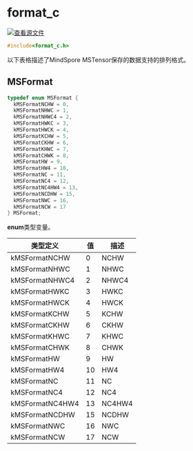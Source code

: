 # format_c

[![查看源文件](https://mindspore-website.obs.cn-north-4.myhuaweicloud.com/website-images/r1.11/resource/_static/logo_source.png)](https://gitee.com/mindspore/docs/blob/r1.11/docs/lite/api/source_zh_cn/api_c/format_c.md)

```C
#include<format_c.h>
```

以下表格描述了MindSpore MSTensor保存的数据支持的排列格式。

## MSFormat

```C
typedef enum MSFormat {
  kMSFormatNCHW = 0,
  kMSFormatNHWC = 1,
  kMSFormatNHWC4 = 2,
  kMSFormatHWKC = 3,
  kMSFormatHWCK = 4,
  kMSFormatKCHW = 5,
  kMSFormatCKHW = 6,
  kMSFormatKHWC = 7,
  kMSFormatCHWK = 8,
  kMSFormatHW = 9,
  kMSFormatHW4 = 10,
  kMSFormatNC = 11,
  kMSFormatNC4 = 12,
  kMSFormatNC4HW4 = 13,
  kMSFormatNCDHW = 15,
  kMSFormatNWC = 16,
  kMSFormatNCW = 17
} MSFormat;
```

**enum**类型变量。

| 类型定义 | 值  | 描述   |
| -------- | --- | ------ |
| kMSFormatNCHW     | 0   | NCHW   |
| kMSFormatNHWC     | 1   | NHWC   |
| kMSFormatNHWC4    | 2   | NHWC4  |
| kMSFormatHWKC     | 3   | HWKC   |
| kMSFormatHWCK     | 4   | HWCK   |
| kMSFormatKCHW     | 5   | KCHW   |
| kMSFormatCKHW     | 6   | CKHW   |
| kMSFormatKHWC     | 7   | KHWC   |
| kMSFormatCHWK     | 8   | CHWK   |
| kMSFormatHW       | 9   | HW     |
| kMSFormatHW4      | 10  | HW4    |
| kMSFormatNC       | 11  | NC     |
| kMSFormatNC4      | 12  | NC4    |
| kMSFormatNC4HW4   | 13  | NC4HW4 |
| kMSFormatNCDHW    | 15  | NCDHW  |
| kMSFormatNWC      | 16  | NWC    |
| kMSFormatNCW      | 17  | NCW    |
